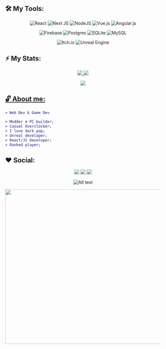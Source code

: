 
## 🛠 **My Tools:**

<div align="center">

![React](https://img.shields.io/badge/react-%2320232a.svg?style=for-the-badge&logo=react&logoColor=%2361DAFB)
![Next JS](https://img.shields.io/badge/Next-black?style=for-the-badge&logo=next.js&logoColor=white)
![NodeJS](https://img.shields.io/badge/node.js-6DA55F?style=for-the-badge&logo=node.js&logoColor=white)
![Vue.js](https://img.shields.io/badge/vuejs-%2335495e.svg?style=for-the-badge&logo=vuedotjs&logoColor=%234FC08D)
![Angular.js](https://img.shields.io/badge/angular.js-%23E23237.svg?style=for-the-badge&logo=angularjs&logoColor=white)

![Firebase](https://img.shields.io/badge/Firebase-039BE5?style=for-the-badge&logo=Firebase&logoColor=white)
![Postgres](https://img.shields.io/badge/postgres-%23316192.svg?style=for-the-badge&logo=postgresql&logoColor=white)
![SQLite](https://img.shields.io/badge/sqlite-%2307405e.svg?style=for-the-badge&logo=sqlite&logoColor=white)
![MySQL](https://img.shields.io/badge/mysql-%2300f.svg?style=for-the-badge&logo=mysql&logoColor=white)

![Itch.io](https://img.shields.io/badge/Itch-%23FF0B34.svg?style=for-the-badge&logo=Itch.io&logoColor=white)
![Unreal Engine](https://img.shields.io/badge/unrealengine-%23313131.svg?style=for-the-badge&logo=unrealengine&logoColor=white)
</div>

## ⚡ **My Stats:**

<div align="center">
<a href="https://github.com/yNakidori">
  <img  src = "https://github-readme-stats.vercel.app/api?username=yNakidori&show_icons=true&theme=dracula&include_all_commits=true&count_private=true"/>
  <img src = "https://github-readme-stats.vercel.app/api/top-langs/?username=yNakidori&layout=compact&langs_count=7&theme=dracula"/>
</div>

<p align = "center">
 <img  src="https://github-readme-streak-stats.herokuapp.com/?user=yNakidori&show_icons=true&locale=en&layout=compact&theme=radical&line_height=0" />
</p> 

## 🔓 **About me:**

<div align="left">

<p>
  
```diff
> Web Dev & Game Dev 

> Modder e PC builder;
> Casual Overclocker;
> I love dark pop;
> Unreal developer;
> React/JS Developer;
> Ranked player;
```
</p>  
</div>

## ♥️ **Social:**

<div align="center">
  <a href="https://www.youtube.com/@Naki.Official" target="_blank"><img src="https://img.shields.io/badge/YouTube-FF0000?style=for-the-badge&logo=youtube&logoColor=white" target="_blank"></a>
  <a href="https://www.instagram.com/iam.nakidori/" target="_blank"><img src="https://img.shields.io/badge/-Instagram-%23E4405F?style=for-the-badge&logo=instagram&logoColor=white" target="_blank"></a>
 	<a href="https://www.twitch.tv/ynakidori" target="_blank"><img src="https://img.shields.io/badge/Twitch-9146FF?style=for-the-badge&logo=twitch&logoColor=white" target="_blank"></a>  
</div>

<div align="center">
  
  ![Alt text](https://spotify-recently-played-readme.vercel.app/api?user=cmxoyh05roga933e54d1xig7p)
</div>



<img src="/specialz.gif" width="1000" height="500"/>

</div>


